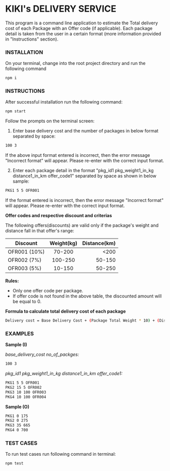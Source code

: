 # KIKI's DELIVERY SERVICE

This program is a command line application to estimate the Total delivery cost of each Package with an Offer code (if applicable).
Each package detail is taken from the user in a certain format (more information provided in "Instructions" section).

### INSTALLATION

On your terminal, change into the root project directory
and run the following command

```bash
npm i
```

### INSTRUCTIONS

After successful installation run the following command:

```bash
npm start
```

Follow the prompts on the terminal screen:

1. Enter base delivery cost and the number of packages in below format separated by space:

```bash
100 3
```

If the above input format entered is incorrect, then the error message "Incorrect format" will appear. Please re-enter with the correct input format.

2. Enter each package detail in the format "pkg_id1 pkg_weight1_in_kg distance1_in_km offer_code1"
   separated by space as shown in below sample:

```bash
PKG1 5 5 OFR001
```

If the format entered is incorrect, then the error message "Incorrect format" will appear. Please re-enter with the correct input format.

**Offer codes and respective discount and criterias**

The following offers(discounts) are valid only if the package's weight and distance fall in that offer's range:

| Discount     | Weight(kg) | Distance(km) |
| ------------ | :--------: | -----------: |
| OFR001 (10%) |   70-200   |         <200 |
| OFR002 (7%)  |  100-250   |       50-150 |
| OFR003 (5%)  |   10-150   |       50-250 |

**Rules:**

- Only one offer code per package.
- If offer code is not found in the above table, the discounted amount will be equal to 0.

**Formula to calculate total delivery cost of each package**

```bash
Delivery cost = Base Delivery Cost + (Package Total Weight * 10) + (Distance to Destination * 5);
```

### EXAMPLES

**Sample (I)**

_base_delivery_cost no_of_packges:_

```bash
100 3
```

_pkg_id1 pkg_weight1_in_kg distance1_in_km offer_code1:_

```bash
PKG1 5 5 OFR001
PKG2 15 5 OFR002
PKG3 10 100 OFR003
PKG4 10 100 OFR004
```

**Sample (O)**

```bash
PKG1 0 175
PKG2 0 275
PKG3 35 665
PKG4 0 700
```

### TEST CASES

To run test cases run following command in terminal:

```bash
npm test
```
